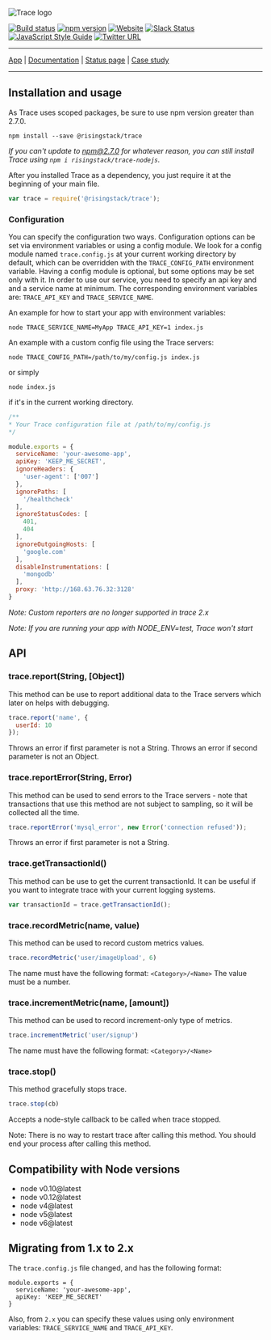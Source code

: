![Trace logo](https://s3-eu-west-1.amazonaws.com/risingstack-resources/trace_by_risingstack.png)

[![Build status](https://img.shields.io/circleci/project/github/RisingStack/trace-nodejs.svg)](https://circleci.com/gh/RisingStack/trace-nodejs)
[![npm version](https://img.shields.io/npm/v/@risingstack/trace.svg)](https://www.npmjs.com/package/@risingstack/trace)
[![Website](https://img.shields.io/website-up-down-green-red/https/trace.risingstack.com.svg)](https://trace.risingstack.com)
[![Slack Status](https://trace-slack.risingstack.com/badge.svg)](https://trace-slack.risingstack.com)
[![JavaScript Style Guide](https://img.shields.io/badge/code%20style-standard-brightgreen.svg)](http://standardjs.com/)
[![Twitter URL](https://img.shields.io/twitter/url/https/trace.risingstack.com.svg?style=social)](https://twitter.com/TraceAPM)
***
[App](https://trace.risingstack.com/app) | [Documentation](https://trace-docs.risingstack.com/) | [Status page](https://trace-status.risingstack.com/) | [Case study](https://blog.risingstack.com/case-study-node-js-memory-leak-in-ghost/)
***






## Installation and usage

As Trace uses scoped packages, be sure to use npm version greater than 2.7.0.

```
npm install --save @risingstack/trace
```

*If you can't update to npm@2.7.0 for whatever reason, you can still install Trace using `npm i risingstack/trace-nodejs`.*

After you installed Trace as a dependency, you just require it at the beginning of your main file.
```javascript
var trace = require('@risingstack/trace');
```

### Configuration

You can specify the configuration two ways. Configuration options can be set via environment variables or using a config module. We look for a config module named `trace.config.js` at your current working directory by default, which can be overridden with the `TRACE_CONFIG_PATH` environment variable. Having a config module is optional, but some options may be set only with it. In order to use our service, you need to specify an api key and and a service name at minimum. The corresponding environment variables are: `TRACE_API_KEY` and `TRACE_SERVICE_NAME`.

An example for how to start your app with environment variables:

```
node TRACE_SERVICE_NAME=MyApp TRACE_API_KEY=1 index.js
```

An example with a custom config file using the Trace servers:

```
node TRACE_CONFIG_PATH=/path/to/my/config.js index.js
```

or simply


```
node index.js
```

if it's in the current working directory.

```javascript
/**
* Your Trace configuration file at /path/to/my/config.js
*/

module.exports = {
  serviceName: 'your-awesome-app',
  apiKey: 'KEEP_ME_SECRET',
  ignoreHeaders: {
    'user-agent': ['007']
  },
  ignorePaths: [
    '/healthcheck'
  ],
  ignoreStatusCodes: [
    401,
    404
  ],
  ignoreOutgoingHosts: [
    'google.com'
  ],
  disableInstrumentations: [
    'mongodb'
  ],
  proxy: 'http://168.63.76.32:3128'
}
```

*Note: Custom reporters are no longer supported in trace 2.x*

*Note: If you are running your app with NODE_ENV=test, Trace won't start*

## API

### trace.report(String, [Object])

This method can be use to report additional data to the Trace servers which later on helps with debugging.

```javascript
trace.report('name', {
  userId: 10
});
```

Throws an error if first parameter is not a String.
Throws an error if second parameter is not an Object.

### trace.reportError(String, Error)

This method can be used to send errors to the Trace servers - note that transactions that use
this method are not subject to sampling, so it will be collected all the time.

```javascript
trace.reportError('mysql_error', new Error('connection refused'));
```

Throws an error if first parameter is not a String.

### trace.getTransactionId()

This method can be use to get the current transactionId. It can be useful if you want to integrate trace with your
current logging systems.

```javascript
var transactionId = trace.getTransactionId();
```

### trace.recordMetric(name, value)

This method can be used to record custom metrics values.

```javascript
trace.recordMetric('user/imageUpload', 6)
```

The name must have the following format: `<Category>/<Name>`
The value must be a number.

### trace.incrementMetric(name, [amount])

This method can be used to record increment-only type of metrics.

```javascript
trace.incrementMetric('user/signup')
```

The name must have the following format: `<Category>/<Name>`

### trace.stop()

This method gracefully stops trace.

```javascript
trace.stop(cb)
```
Accepts a node-style callback to be called when trace stopped.

Note: There is no way to restart trace after calling this method. You should end your process after calling this
method.

## Compatibility with Node versions

* node v0.10@latest
* node v0.12@latest
* node v4@latest
* node v5@latest
* node v6@latest

## Migrating from 1.x to 2.x

The `trace.config.js` file changed, and has the following format:

```
module.exports = {
  serviceName: 'your-awesome-app',
  apiKey: 'KEEP_ME_SECRET'
}
```

Also, from `2.x` you can specify these values using only environment variables: `TRACE_SERVICE_NAME` and `TRACE_API_KEY`.
